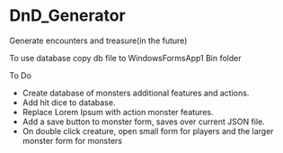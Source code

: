 # DnD_Generator
Generate encounters and treasure(in the future)

To use database copy db file to WindowsFormsApp1 Bin folder

To Do

<ul>
<li>Create database of monsters additional features and actions.</li>
<li>Add hit dice to database.</li>
<li>Replace Lorem Ipsum with action monster features.</li>
<li>Add a save button to monster form, saves over current JSON file.</li>
<li>On double click creature, open small form for players and the larger monster form for monsters</li>
</ul>
